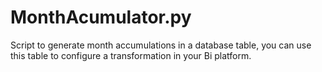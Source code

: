 # MonthAcumulator.py
Script to generate month accumulations in a database table, you can use this table to configure a transformation in your Bi platform.

